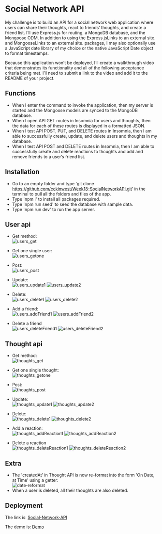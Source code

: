 # Social Network API

My challenge is to build an API for a social network web application where users can share their thoughts, react to friends’ thoughts, and create a friend list. I’ll use Express.js for routing, a MongoDB database, and the Mongoose ODM. In addition to using the Express.jsLinks to an external site. and MongooseLinks to an external site. packages, I may also optionally use a JavaScript date library of my choice or the native JavaScript Date object to format timestamps.

Because this application won’t be deployed, I’ll create a walkthrough video that demonstrates its functionality and all of the following acceptance criteria being met. I’ll need to submit a link to the video and add it to the README of your project.

## Functions

- When I enter the command to invoke the application, then my server is started and the Mongoose models are synced to the MongoDB database.
- When I open API GET routes in Insomnia for users and thoughts, then the data for each of these routes is displayed in a formatted JSON.
- When I test API POST, PUT, and DELETE routes in Insomnia, then I am able to successfully create, update, and delete users and thoughts in my database.
- When I test API POST and DELETE routes in Insomnia, then I am able to successfully create and delete reactions to thoughts and add and remove friends to a user’s friend list.

## Installation

- Go to an empty folder and type 'git clone https://github.com/cckinwest/Week18-SocialNetworkAPI.git' in the terminal to pull all the folders and files of the app.
- Type 'npm i' to install all packages required.
- Type 'npm run seed' to seed the database with sample data.
- Type 'npm run dev' to run the app server.

## User api

- Get method:\
  ![users_get](./screenshots/users_get.png)

- Get one single user:\
  ![users_getone](./screenshots/users_getone.png)

- Post:\
  ![users_post](./screenshots/users_post.png)

- Update:\
  ![users_update1](./screenshots/users_update1.png)
  ![users_update2](./screenshots/users_update2.png)

- Delete:\
  ![users_delete1](./screenshots/users_delete1.png)
  ![users_delete2](./screenshots/users_delete2.png)

- Add a friend:\
  ![users_addFriend1](./screenshots/users_addFriend1.png)
  ![users_addFriend2](./screenshots/users_addFriend2.png)

- Delete a friend\
  ![users_deleteFriend1](./screenshots/users_deleteFriend1.png)
  ![users_deleteFriend2](./screenshots/users_deleteFriend2.png)

## Thought api

- Get method:\
  ![thoughts_get](./screenshots/thoughts_get.png)

- Get one single thought:\
  ![thoughts_getone](./screenshots/thoughts_getone.png)

- Post:\
  ![thoughts_post](./screenshots/thoughts_post.png)

- Update:\
  ![thoughts_update1](./screenshots/thoughts_update1.png)
  ![thoughts_update2](./screenshots/thoughts_update2.png)

- Delete:\
  ![thoughts_delete1](./screenshots/thoughts_delete1.png)
  ![thoughts_delete2](./screenshots/thoughts_delete2.png)

- Add a reaction:\
  ![thoughts_addReaction1](./screenshots/thoughts_addReaction1.png)
  ![thoughts_addReaction2](./screenshots/thoughts_addReaction2.png)

- Delete a reaction\
  ![thoughts_deleteReaction1](./screenshots/thoughts_deleteReaction1.png)
  ![thoughts_deleteReaction2](./screenshots/thoughts_deleteReaction2.png)

## Extra

- The 'createdAt' in Thought API is now re-format into the form 'On Date, at Time' using a getter:\
  ![date-reformat](./screenshots/date-reformat.png)
- When a user is deleted, all their thoughts are also deleted.

## Deployment

The link is: [Social-Network-API](https://github.com/cckinwest/Week18-SocialNetworkAPI)

The demo is: [Demo](https://drive.google.com/file/d/1jsWY8cxVyFI3C6dHsltou1AQzzDP0nPN/view)
